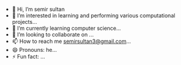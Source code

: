 - 👋 Hi, I’m semir sultan
- 👀 I’m interested in learning and performing various computational projects...
- 🌱 I’m currently learning computer science...
- 💞️ I’m looking to collaborate on ...
- 📫 How to reach me semirsultan3@gmail.com...
- 😄 Pronouns: he...
- ⚡ Fun fact: ...

<!---
Semirss/Semirss is a ✨ special ✨ repository because its `README.md` (this file) appears on your GitHub profile.
You can click the Preview link to take a look at your changes.
--->
